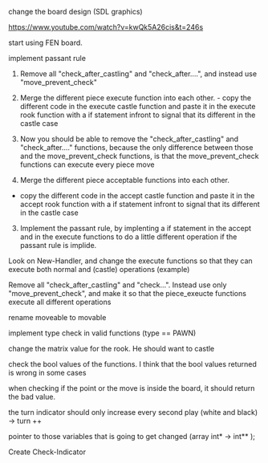 
change the board design (SDL graphics)

https://www.youtube.com/watch?v=kwQk5A26cis&t=246s


start using FEN board.

implement passant rule




1. Remove all "check_after_castling" and "check_after....", and instead use "move_prevent_check"
  1. Merge the different piece execute function into each other.
    - copy the different code in the execute castle function and paste it in the execute rook function with a if statement infront to signal that its different in the castle case

  2. Now you should be able to remove the "check_after_castling" and "check_after...." functions, because the only difference between those and the move_prevent_check functions, is that the move_prevent_check functions can execute every piece move

2. Merge the different piece acceptable functions into each other.
  - copy the different code in the accept castle function and paste it in the accept rook function with a if statement infront to signal that its different in the castle case

3. Implement the passant rule, by implenting a if statement in the accept and in the execute functions to do a little different operation if the passant rule is implide.






Look on New-Handler, and change the execute functions so that they can execute both normal and (castle) operations (example)

Remove all "check_after_castling" and "check...". Instead use only "move_prevent_check", and make it so that the piece_exeucte functions execute all different operations


rename moveable to movable

implement type check in valid functions (type == PAWN)

change the matrix value for the rook. He should want to castle


check the bool values of the functions. I think that the bool values returned is wrong in some cases

when checking if the point or the move is inside the board, it should return the bad value.


the turn indicator should only increase every second play (white and black) -> turn ++


pointer to those variables that is going to get changed (array int* -> int** );

Create Check-Indicator
